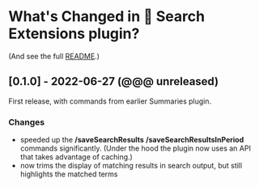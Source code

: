 # What's Changed in 🔎 Search Extensions plugin?
(And see the full [README](https://github.com/NotePlan/plugins/tree/main/jgclark.SearchExtensions).)

## [0.1.0] - 2022-06-27 (@@@ unreleased)
First release, with commands from earlier Summaries plugin.
### Changes
- speeded up the **/saveSearchResults** **/saveSearchResultsInPeriod** commands significantly. (Under the hood the plugin now uses an API that takes advantage of caching.)
- now trims the display of matching results in search output, but still highlights the matched terms

